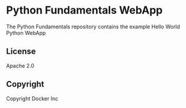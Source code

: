 Python Fundamentals WebApp
==========================

The Python Fundamentals repository contains the example Hello World Python WebApp

## License

Apache 2.0

## Copyright

Copyright Docker Inc 
